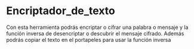 # Encriptador_de_texto
Con esta herramienta podrás encriptar o cifrar una palabra o mensaje y la función inversa de desencriptar o descubrir el mensaje cifrado.
Además podrás copiar el texto en el portapeles para usar la función inversa 
